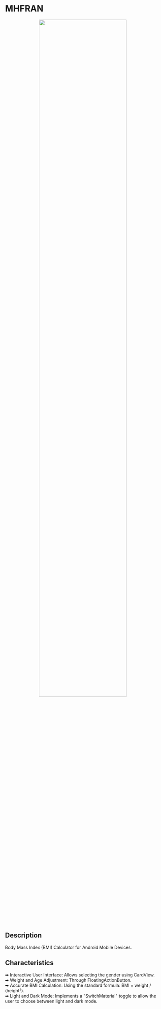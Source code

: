 # MHFRAN

<p align="center">
<img src="https://i.imgur.com/Fm0lsHw.png" style="height: 75%; width:75%;"/></center></p>

## Description

Body Mass Index (BMI) Calculator for Android Mobile Devices.

## Characteristics

➡ Interactive User Interface: Allows selecting the gender using CardView. <br>
➡ Weight and Age Adjustment: Through FloatingActionButton. <br>
➡ Accurate BMI Calculation: Using the standard formula: BMI = weight / (height²). <br>
➡ Light and Dark Mode: Implements a "SwitchMaterial" toggle to allow the user to choose between light and dark mode. <br>
